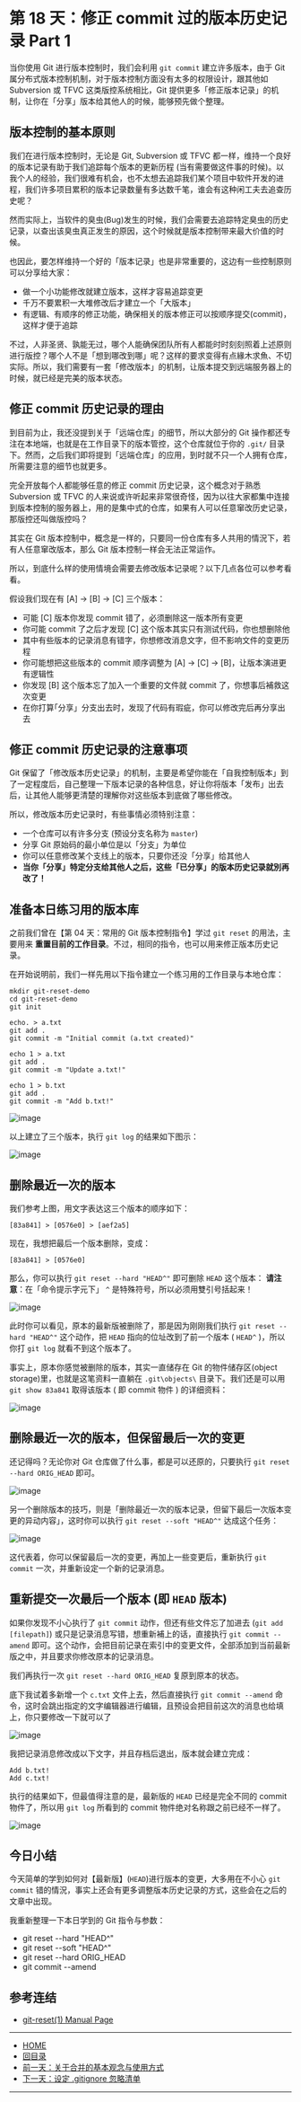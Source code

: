 第 18 天：修正 commit 过的版本历史记录 Part 1
=============================================================

当你使用 Git 进行版本控制时，我们会利用 `git commit` 建立许多版本，由于 Git 属分布式版本控制机制，对于版本控制方面没有太多的权限设计，跟其他如 Subversion 或 TFVC 这类版控系统相比，Git 提供更多「修正版本记录」的机制，让你在「分享」版本给其他人的时候，能够预先做个整理。

版本控制的基本原则
-------------------

我们在进行版本控制时，无论是 Git, Subversion 或 TFVC 都一样，维持一个良好的版本记录有助于我们追踪每个版本的更新历程 (当有需要做这件事的时候)。以我个人的经验，我们很难有机会，也不太想去追踪我们某个项目中软件开发的进程，我们许多项目累积的版本记录数量有多达数千笔，谁会有这种闲工夫去追查历史呢？

然而实际上，当软件的臭虫(Bug)发生的时候，我们会需要去追踪特定臭虫的历史记录，以查出该臭虫真正发生的原因，这个时候就是版本控制带来最大价值的时候。

也因此，要怎样维持一个好的「版本记录」也是非常重要的，这边有一些控制原则可以分享给大家：

* 做一个小功能修改就建立版本，这样才容易追踪变更
* 千万不要累积一大堆修改后才建立一个「大版本」
* 有逻辑、有顺序的修正功能，确保相关的版本修正可以按顺序提交(commit)，这样才便于追踪

不过，人非圣贤、孰能无过，哪个人能确保团队所有人都能时时刻刻照着上述原则进行版控？哪个人不是「想到哪改到哪」呢？这样的要求变得有点緣木求魚、不切实际。所以，我们需要有一套「修改版本」的机制，让版本提交到远端服务器上的时候，就已经是完美的版本状态。


修正 commit 历史记录的理由
---------------------------

到目前为止，我还没提到关于「远端仓库」的细节，所以大部分的 Git 操作都还专注在本地端，也就是在工作目录下的版本管控，这个仓库就位于你的 `.git/` 目录下。然而，之后我们即将提到「远端仓库」的应用，到时就不只一个人拥有仓库，所需要注意的细节也就更多。

完全开放每个人都能够任意的修正 commit 历史记录，这个概念对于熟悉 Subversion 或 TFVC 的人来说或许听起来非常很奇怪，因为以往大家都集中连接到版本控制的服务器上，用的是集中式的仓库，如果有人可以任意窜改历史记录，那版控还叫做版控吗？

其实在 Git 版本控制中，概念是一样的，只要同一份仓库有多人共用的情況下，若有人任意窜改版本，那么 Git 版本控制一样会无法正常运作。

所以，到底什么样的使用情境会需要去修改版本记录呢？以下几点各位可以参考看看。

假设我们现在有 [A] -> [B] -> [C] 三个版本：

* 可能 [C] 版本你发现 commit 错了，必须删除这一版本所有变更
* 你可能 commit 了之后才发现 [C] 这个版本其实只有测试代码，你也想删除他
* 其中有些版本的记录消息有错字，你想修改消息文字，但不影响文件的变更历程
* 你可能想把这些版本的 commit 顺序调整为 [A] -> [C] -> [B]，让版本演进更有逻辑性
* 你发现 [B] 这个版本忘了加入一个重要的文件就 commit 了，你想事后補救这次变更
* 在你打算｢分享」分支出去时，发现了代码有瑕疵，你可以修改完后再分享出去

修正 commit 历史记录的注意事项
-----------------------------

Git 保留了「修改版本历史记录」的机制，主要是希望你能在「自我控制版本」到了一定程度后，自己整理一下版本记录的各种信息，好让你将版本「发布」出去后，让其他人能够更清楚的理解你对这些版本到底做了哪些修改。

所以，修改版本历史记录时，有些事情必须特别注意：

* 一个仓库可以有许多分支 (预设分支名称为 `master`)
* 分享 Git 原始码的最小单位是以「分支」为单位
* 你可以任意修改某个支线上的版本，只要你还没「分享」给其他人
* **当你「分享」特定分支给其他人之后，这些「已分享」的版本历史记录就別再改了！**

准备本日练习用的版本库
----------------------

之前我们曾在【第 04 天：常用的 Git 版本控制指令】学过 `git reset` 的用法，主要用来 **重置目前的工作目录**。不过，相同的指令，也可以用来修正版本历史记录。

在开始说明前，我们一样先用以下指令建立一个练习用的工作目录与本地仓库：
	
	mkdir git-reset-demo
	cd git-reset-demo
	git init
	
	echo. > a.txt
	git add .
	git commit -m "Initial commit (a.txt created)"
	
	echo 1 > a.txt
	git add .
	git commit -m "Update a.txt!"
	
	echo 1 > b.txt
	git add .
	git commit -m "Add b.txt!"

![image](../figures/18/01.png)

以上建立了三个版本，执行 `git log` 的结果如下图示：

![image](../figures/18/02.png)


删除最近一次的版本
-------------------

我们参考上图，用文字表达这三个版本的顺序如下：

	[83a841] > [0576e0] > [aef2a5] 

现在，我想把最后一个版本删除，变成：

	[83a841] > [0576e0]

那么，你可以执行 `git reset --hard "HEAD^"` 即可删除 `HEAD` 这个版本：
**请注意**：在「命令提示字元下」 `^` 是特殊符号，所以必须用雙引号括起来！

![image](../figures/18/03.png)

此时你可以看见，原本的最新版被删除了，那是因为刚刚我们执行 `git reset --hard "HEAD^"` 这个动作，把 `HEAD` 指向的位址改到了前一个版本 ( `HEAD^` )，所以你打 `git log` 就看不到这个版本了。

事实上，原本你感觉被删除的版本，其实一直储存在 Git 的物件储存区(object storage)里，也就是这笔资料一直躺在 `.git\objects\` 目录下。我们还是可以用 `git show 83a841` 取得该版本 ( 即 commit 物件 ) 的详细资料：

![image](../figures/18/04.png)

删除最近一次的版本，但保留最后一次的变更
------------------------------------

还记得吗？无论你对 Git 仓库做了什么事，都是可以还原的，只要执行 `git reset --hard ORIG_HEAD` 即可。

![image](../figures/18/05.png)

另一个删除版本的技巧，则是「删除最近一次的版本记录，但留下最后一次版本变更的异动内容」，这时你可以执行 `git reset --soft "HEAD^"` 达成这个任务：

![image](../figures/18/06.png)

这代表着，你可以保留最后一次的变更，再加上一些变更后，重新执行 `git commit` 一次，并重新设定一个新的记录消息。

重新提交一次最后一个版本 (即 `HEAD` 版本)
-----------------------------------------

如果你发现不小心执行了 `git commit` 动作，但还有些文件忘了加进去 (`git add [filepath]`) 或只是记录消息写错，想重新補上的话，直接执行 `git commit --amend` 即可。这个动作，会把目前记录在索引中的变更文件，全部添加到当前最新版之中，并且要求你修改原本的记录消息。

我们再执行一次 `git reset --hard ORIG_HEAD` 复原到原本的状态。

底下我试着多新增一个 `c.txt` 文件上去，然后直接执行 `git commit --amend` 命令，这时会跳出指定的文字编辑器进行编辑，且预设会把目前这次的消息也给填上，你只要修改一下就可以了

![image](../figures/18/07.png)

我把记录消息修改成以下文字，并且存档后退出，版本就会建立完成：
	
	Add b.txt!
	Add c.txt!

执行的结果如下，但最值得注意的是，最新版的 `HEAD` 已经是完全不同的 commit 物件了，所以用 `git log` 所看到的 commit 物件绝对名称跟之前已经不一样了。

![image](../figures/18/08.png)

今日小结
-------

今天简单的学到如何对【最新版】(`HEAD`)进行版本的变更，大多用在不小心 `git commit` 错的情況，事实上还会有更多调整版本历史记录的方式，这些会在之后的文章中出现。

我重新整理一下本日学到的 Git 指令与参数：

* git reset --hard "HEAD^"
* git reset --soft "HEAD^"
* git reset --hard ORIG_HEAD
* git commit --amend 

参考连结
-------

* [git-reset(1) Manual Page](https://www.kernel.org/pub/software/scm/git/docs/git-reset.html)




-------
* [HOME](../README.md)
* [回目录](README.md)
* [前一天：关于合并的基本观念与使用方式](17.md)
* [下一天：设定 .gitignore 忽略清单](19.md)

-------


